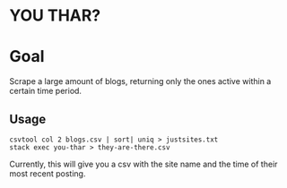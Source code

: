 # YOU THAR?

# Goal

Scrape a large amount of blogs, returning only the ones active within a certain time period.

## Usage

```
csvtool col 2 blogs.csv | sort| uniq > justsites.txt
stack exec you-thar > they-are-there.csv
```

Currently, this will give you a csv with the site name and the time of their most recent posting.

